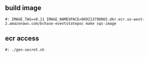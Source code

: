 ## build image

`#: IMAGE_TAG=v0.11 IMAGE_NAMESPACE=969213798065.dkr.ecr.us-west-2.amazonaws.com/bchase-eventstatepoc make sqs-image`  

##  ecr access
`#: ./gen-secret.sh`